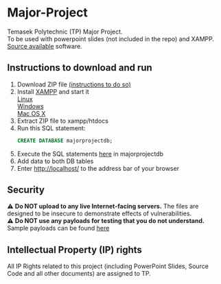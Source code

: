 # Major-Project
Temasek Polytechnic (TP) Major Project. <br>
To be used with powerpoint slides (not included in the repo) and XAMPP. <br>
[Source available](https://en.wikipedia.org/wiki/Source-available_software) software.

## Instructions to download and run
1. Download ZIP file [(instructions to do so)](https://docs.github.com/en/repositories/working-with-files/using-files/downloading-source-code-archives)
2. Install [XAMPP](https://www.apachefriends.org/download.html) and start it <br>
   [Linux](https://www.apachefriends.org/faq_linux.html) <br> [Windows](https://www.apachefriends.org/faq_windows.html) <br> [Mac OS X](https://www.apachefriends.org/faq_osx.html)
3. Extract ZIP file to xampp/htdocs
4. Run this SQL statement:
   ```sql
   CREATE DATABASE majorprojectdb;
   ```
5. Execute the SQL statements [here](https://github.com/ACheah216/Major-Project/tree/master/sql) in majorprojectdb
6. Add data to both DB tables
7. Enter [http://localhost/](http://localhost/) to the address bar of your browser

## Security
⚠️ **Do NOT upload to any live Internet-facing servers.** The files are designed to be insecure to demonstrate effects of vulnerabilities. <br>
⚠️ **Do NOT use any payloads for testing that you do not understand.** Sample payloads can be found [here](https://github.com/ACheah216/Major-Project/blob/master/sample-xss/code.html)

## Intellectual Property (IP) rights
All IP Rights related to this project (including PowerPoint Slides, Source Code and all other documents) are assigned to TP. 
